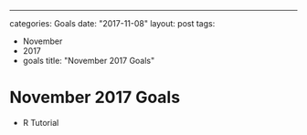 --- 
categories: Goals
date: "2017-11-08"
layout: post
tags: 
  - November
  - 2017
  - goals
title: "November 2017 Goals"
# November 2017 Goals
* R Tutorial
